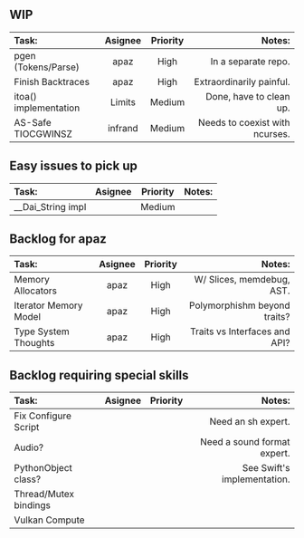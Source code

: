 
## WIP
| Task:                 | Asignee | Priority | Notes:                         |
| :-------------------- | :-----: | :------: | -----------------------------: |
| pgen (Tokens/Parse)   | apaz    | High     | In a separate repo.            |
| Finish Backtraces     | apaz    | High     | Extraordinarily painful.       |
| itoa() implementation | Limits  | Medium   | Done, have to clean up.        |
| AS-Safe TIOCGWINSZ    | infrand | Medium   | Needs to coexist with ncurses. |


## Easy issues to pick up
| Task:                 | Asignee | Priority | Notes:                         |
| :-------------------- | :-----: | :------: | -----------------------------: |
| __Dai_String impl     |         | Medium   |                                |



## Backlog for apaz
| Task:                 | Asignee | Priority | Notes:                         |
| :-------------------- | :-----: | :------: | -----------------------------: |
| Memory Allocators     | apaz    | High     | W/ Slices, memdebug, AST.      |
| Iterator Memory Model | apaz    | High     | Polymorphishm beyond traits?   |
| Type System Thoughts  | apaz    | High     | Traits vs Interfaces and API?  |


## Backlog requiring special skills
| Task:                 | Asignee | Priority | Notes:                         |
| :-------------------- | :-----: | :------: | -----------------------------: |
| Fix Configure Script  |         |          | Need an sh expert.             |
| Audio?                |         |          | Need a sound format expert.    |
| PythonObject class?   |         |          | See Swift's implementation.    |
| Thread/Mutex bindings |         |          |                                |
| Vulkan Compute        |         |          |                                |

